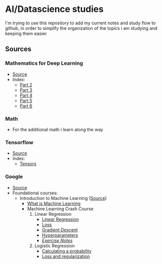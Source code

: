 # AI/Datascience studies
I'm trying to use this repository to add my current notes and study flow to github, in order to simplify the organization of the topics i am studying and keeping them easier

## Sources
### Mathematics for Deep Learning
- [Source](https://medium.com/@hevansviniciuspereira)
- Index:
	- [Part 2](mathematics_for_deep_learning/pt_2_types_of_neurons.md)
	- [Part 3](mathematics_for_deep_learning/pt_3_initialization_activation_and_modification.md)
	- [Part 4](mathematics_for_deep_learning/pt_4_avoiding_overfitting.md)
	- [Part 5](mathematics_for_deep_learning/pt_5_convolution_neural_network_and_pooling.md)
	- [Part 6](mathematics_for_deep_learning/pt_6_recurrent_neural_network.md)

### Math
- For the additional math i learn along the way
### Tensorflow
- [Source](https://www.tensorflow.org/guide)
- Index:
	- [Tensors](tensorflow/tf.tensors.md)

### Google
- [Source](https://developers.google.com/machine-learning)
- Foundational courses:
	- Introduction to Machine Learning ([Source](https://developers.google.com/machine-learning/intro-to-ml))
		- [What is Machine Learning](/google/intro-to-ml/what_is_machine_learning.md)
		- Machine Learning Crash Course
			1. Linear Regression
				- [Linear Regression](/google/ml_crash_course/linear_regression/linear_regression.md)
				- [Loss](/google/ml_crash_course/linear_regression/loss.md) 
				- [Gradient Descent](/google/ml_crash_course/linear_regression/gradient_descent.md)
				- [Hyperparameters](/google/ml_crash_course/linear_regression/hyperparameters.md)
				- [*Exercise Notes*](/google/ml_crash_course/linear_regression/exercise_linear_regression.md)
			2. Logistic Regression
				- [Calculating a probability](/google/ml_crash_course/logistic_regression/calculating_a_probability.md)
				- [Loss and regularization](/google/ml_crash_course/logistic_regression/loss_and_regularization.md)